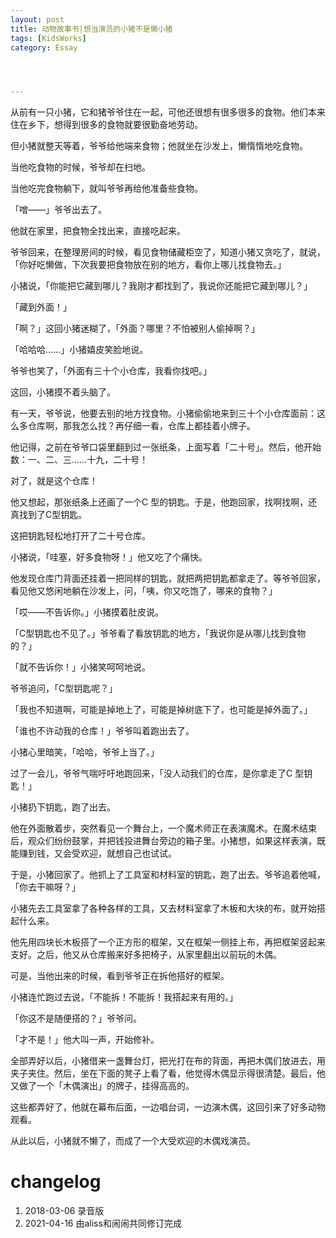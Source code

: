 ```yaml
---
layout: post
title: 动物故事书|想当演员的小猪不是懒小猪
tags: [KidsWorks]
category: Essay




---
```


从前有一只小猪，它和猪爷爷住在一起，可他还很想有很多很多的食物。他们本来住在乡下，想得到很多的食物就要很勤奋地劳动。



但小猪就整天等着，爷爷给他端来食物；他就坐在沙发上，懒惰惰地吃食物。



当他吃食物的时候，爷爷却在扫地。

当他吃完食物躺下，就叫爷爷再给他准备些食物。

「噌——」爷爷出去了。

他就在家里，把食物全找出来，直接吃起来。



爷爷回来，在整理房间的时候，看见食物储藏柜空了，知道小猪又贪吃了，就说，「你好吃懒做，下次我要把食物放在别的地方，看你上哪儿找食物去。」



小猪说，「你能把它藏到哪儿？我刚才都找到了，我说你还能把它藏到哪儿？」



「藏到外面！」



「啊？」这回小猪迷糊了，「外面？哪里？不怕被别人偷掉啊？」



「哈哈哈……」小猪嬉皮笑脸地说。



爷爷也笑了，「外面有三十个小仓库，我看你找吧。」



这回，小猪摸不着头脑了。



有一天，爷爷说，他要去别的地方找食物。小猪偷偷地来到三十个小仓库面前：这么多仓库啊，那我怎么找？再仔细一看，仓库上都挂着小牌子。



他记得，之前在爷爷口袋里翻到过一张纸条，上面写着「二十号」。然后，他开始数：一、二、三……十九，二十号！



对了，就是这个仓库！



他又想起，那张纸条上还画了一个C 型的钥匙。于是，他跑回家，找啊找啊，还真找到了C型钥匙。



这把钥匙轻松地打开了二十号仓库。



小猪说，「哇塞，好多食物呀！」他又吃了个痛快。



他发现仓库门背面还挂着一把同样的钥匙，就把两把钥匙都拿走了。等爷爷回家，看见他又悠闲地躺在沙发上，问，「咦，你又吃饱了，哪来的食物？」



「哎——不告诉你。」小猪摸着肚皮说。



「C型钥匙也不见了。」爷爷看了看放钥匙的地方，「我说你是从哪儿找到食物的？」



「就不告诉你！」小猪笑呵呵地说。



爷爷追问，「C型钥匙呢？」



「我也不知道啊，可能是掉地上了，可能是掉树底下了，也可能是掉外面了。」



「谁也不许动我的仓库！」爷爷叫着跑出去了。



小猪心里暗笑，「哈哈，爷爷上当了。」



过了一会儿，爷爷气喘吁吁地跑回来，「没人动我们的仓库，是你拿走了C 型钥匙！」



小猪扔下钥匙，跑了出去。



他在外面散着步，突然看见一个舞台上，一个魔术师正在表演魔术。在魔术结束后，观众们纷纷鼓掌，并把钱投进舞台旁边的箱子里。小猪想，如果这样表演，既能赚到钱，又会受欢迎，就想自己也试试。



于是，小猪回家了。他抓上了工具室和材料室的钥匙，跑了出去。爷爷追着他喊，「你去干嘛呀？」



小猪先去工具室拿了各种各样的工具，又去材料室拿了木板和大块的布，就开始搭起什么来。



他先用四块长木板搭了一个正方形的框架，又在框架一侧挂上布，再把框架竖起来支好。之后，他又从仓库搬来好多把椅子，从家里翻出以前玩的木偶。



可是，当他出来的时候，看到爷爷正在拆他搭好的框架。



小猪连忙跑过去说，「不能拆！不能拆！我搭起来有用的。」



「你这不是随便搭的？」爷爷问。



「才不是！」他大叫一声，开始修补。



全部弄好以后，小猪借来一盏舞台灯，把光打在布的背面，再把木偶们放进去，用夹子夹住。然后，坐在下面的凳子上看了看，他觉得木偶显示得很清楚。最后，他又做了一个「木偶演出」的牌子，挂得高高的。



这些都弄好了，他就在幕布后面，一边唱台词，一边演木偶，这回引来了好多动物观看。

从此以后，小猪就不懒了，而成了一个大受欢迎的木偶戏演员。



# changelog

1. 2018-03-06 录音版
2. 2021-04-16 由aliss和闹闹共同修订完成